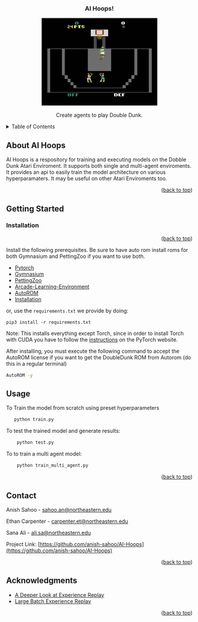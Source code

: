 <a id="readme-top"></a>

<!-- Project Header -->
<br />
<div align="center">

<h3 align="center">AI Hoops!</h3>
  <img src="doubledunk.gif"/>
  <p align="center">
    Create agents to play Double Dunk.
  </p>
</div>

<!-- TABLE OF CONTENTS -->
<details>
  <summary>Table of Contents</summary>
  <ol>
    <li>
      <a href="#about-ai-hoops">About AI Hoops</a>
    </li>
    <li>
      <a href="#getting-started">Getting Started</a>
      <li><a href="#installation">Installation</a></li>
    </li>
    <li><a href="#usage">Usage</a></li>
    <li><a href="#contact">Contact</a></li>
    <li><a href="#acknowledgments">Acknowledgments</a></li>
  </ol>
</details>

<!-- ABOUT THE PROJECT -->
## About AI Hoops

AI Hoops is a respository for training and executing models on the Dobble Dunk Atari Enviroment. It supports both single and multi-agent enviroments. It provides an api to easily train the model architecture on various hyperparamaters. It may be useful on other Atari Enviroments too.

<p align="right">(<a href="#readme-top">back to top</a>)</p>

<!-- GETTING STARTED -->
## Getting Started

### Installation

<p align="right">(<a href="#readme-top">back to top</a>)</p>

Install the following prerequisites. Be sure to have auto rom install roms for both Gymnasium and PettingZoo if you want to use both.
<ul>
  <li><a href="https://github.com/pytorch/pytorch">Pytorch</a></li>
  <li><a href="https://github.com/Farama-Foundation/Gymnasium">Gymnasium</a></li>
  <li><a href="https://github.com/Farama-Foundation/PettingZoo">PettingZoo</a></li>
  <li><a href="https://github.com/Farama-Foundation/Arcade-Learning-Environment">Arcade-Learning-Environment</a></li>
  <li><a href="https://github.com/Farama-Foundation/AutoROM">AutoROM</a></li>
  <li><a href="#installation">Installation</a></li>
</ul>

or, use the `requirements.txt` we provide by doing:
```
pip3 install -r requirements.txt
```
Note: This installs everything except Torch, since in order to install Torch with CUDA you have to follow the [instructions](https://pytorch.org/get-started/locally/) on the PyTorch website.

After installing, you must execute the following command to accept the AutoROM license if you want to get the DoubleDunk ROM from Autorom (do this in a regular terminal)
```bash
AutoROM -y
```

<!-- USAGE EXAMPLES -->
## Usage

To Train the model from scratch using preset hyperparameters
```sh
   python train.py
   ```

To test the trained model and generate results:
```sh
    python test.py
   ```

To to train a multi agent model:
```sh
    python train_multi_agent.py
   ```

<p align="right">(<a href="#readme-top">back to top</a>)</p>


<!-- CONTACT -->
## Contact

Anish Sahoo - sahoo.an@northeastern.edu

Ethan Carpenter - carpenter.et@northeastern.edu

Sana Ali - ali.sa@northeastern.edu

Project Link: [https://github.com/anish-sahoo/AI-Hoops](https://github.com/anish-sahoo/AI-Hoops)

<p align="right">(<a href="#readme-top">back to top</a>)</p>



<!-- ACKNOWLEDGMENTS -->
## Acknowledgments

* [A Deeper Look at Experience Replay](https://arxiv.org/pdf/1712.01275)
* [Large Batch Experience Replay](https://proceedings.mlr.press/v162/lahire22a/lahire22a.pdf)

<p align="right">(<a href="#readme-top">back to top</a>)</p>
